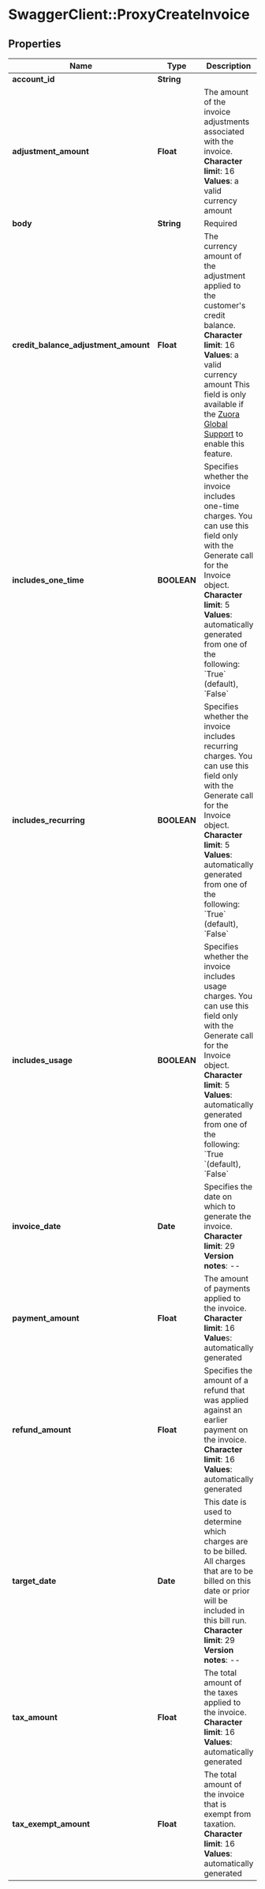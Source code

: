 # SwaggerClient::ProxyCreateInvoice

## Properties
Name | Type | Description | Notes
------------ | ------------- | ------------- | -------------
**account_id** | **String** |  | 
**adjustment_amount** | **Float** |  The amount of the invoice adjustments associated with the invoice. **Character limi**t: 16 **Values**: a valid currency amount  | 
**body** | **String** |  Required  | 
**credit_balance_adjustment_amount** | **Float** |  The currency amount of the adjustment applied to the customer&#39;s credit balance. **Character limit**: 16 **Values**: a valid currency amount This field is only available if the [Zuora Global Support](http://support.zuora.com/) to enable this feature.    | 
**includes_one_time** | **BOOLEAN** |  Specifies whether the invoice includes one-time charges. You can use this field only with the Generate call for the Invoice object. **Character limit**: 5 **Values**: automatically generated from one of the following: &#x60;True&#x60; (default), &#x60;False&#x60;  | [optional] 
**includes_recurring** | **BOOLEAN** |  Specifies whether the invoice includes recurring charges. You can use this field only with the Generate call for the Invoice object. **Character limit**: 5 **Values**: automatically generated from one of the following: &#x60;True&#x60; (default), &#x60;False&#x60;  | [optional] 
**includes_usage** | **BOOLEAN** |  Specifies whether the invoice includes usage charges. You can use this field only with the Generate call for the Invoice object. **Character limit**: 5 **Values**: automatically generated from one of the following: &#x60;True &#x60;(default), &#x60;False&#x60;  | [optional] 
**invoice_date** | **Date** |  Specifies the date on which to generate the invoice. **Character limit**: 29 **Version notes**: --  | [optional] 
**payment_amount** | **Float** |  The amount of payments applied to the invoice. **Character limit**: 16 **Value**s: automatically generated  | 
**refund_amount** | **Float** |  Specifies the amount of a refund that was applied against an earlier payment on the invoice. **Character limit**: 16 **Values**: automatically generated  | 
**target_date** | **Date** |  This date is used to determine which charges are to be billed. All charges that are to be billed on this date or prior will be included in this bill run. **Character limit**: 29 **Version notes**: --  | [optional] 
**tax_amount** | **Float** |  The total amount of the taxes applied to the invoice. **Character limit**: 16 **Values**: automatically generated  | 
**tax_exempt_amount** | **Float** |  The total amount of the invoice that is exempt from taxation. **Character limit**: 16 **Values**: automatically generated  | 


